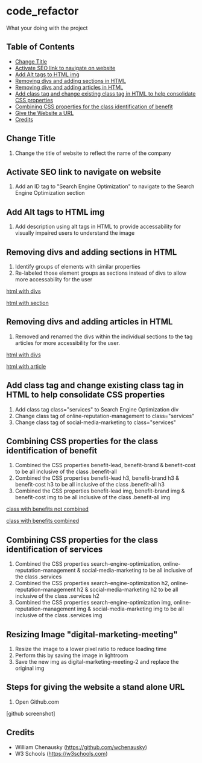 # code_refactor

What your doing with the project

## Table of Contents
* [Change Title](#changetitle)
* [Activate SEO link to navigate on website](#activate-seo-link-to-navigate-on-website)
* [Add Alt tags to HTML img](#Add-Alt-tags-to-HTML-img)
* [Removing divs and adding sections in HTML](#Removing-divs-and-adding-sections-in-HTML)
* [Removing divs and adding articles in HTML](#Removing-divs-and-adding-articles-in-HTML)
* [Add class tag and change existing class tag in HTML to help consolidate CSS properties](#Add-class-tag-and-change-existing-class-tag-in-HTML-to-help-consolidate-CSS-properties)
* [Combining CSS properties for the class identification of benefit](#Combining-CSS-properties-for-the-class-identification-of-benefit)
* [Give the Website a URL](#steps-for-giving-the-website-a-stand-alone-url)
* [Credits](#credits)

## Change Title
1. Change the title of website to reflect the name of the company

## Activate SEO link to navigate on website
1. Add an ID tag to "Search Engine Optimization" to navigate to the Search Engine Optimization section

## Add Alt tags to HTML img
1. Add description using alt tags in HTML to provide accessability for visually impaired users to understand the image

## Removing divs and adding sections in HTML
1. Identify groups of elements with similar properties 
2. Re-labeled those element groups as sections instead of divs to allow more accessability for the user

[html with divs](assets/images/html-with-divs.png)  

[html with section](assets/images/html-with-sections.png)

## Removing divs and adding articles in HTML
1. Removed and renamed the divs within the individual sections to the tag articles for more accessibility for the user.

[html with divs](assets/images/html-without-articles.png)

[html with article](assets/images/html-with-articles.png)


## Add class tag and change existing class tag in HTML to help consolidate CSS properties
1. Add class tag class="services" to Search Engine Optimization div 
2. Change class tag of online-reputation-management to class="services" 
3. Change class tag of social-media-marketing to class="services" 


## Combining CSS properties for the class identification of benefit 
1. Combined the CSS properties benefit-lead, benefit-brand & benefit-cost to be all inclusive of the class .benefit-all
2. Combined the CSS properties benefit-lead h3, benefit-brand h3 & benefit-cost h3 to be all inclusive of the class .benefit-all h3
3. Combined the CSS properties benefit-lead img, benefit-brand img & benefit-cost img to be all inclusive of the class .benefit-all img

[class with benefits not combined](assets/images/benefits-css-before.png)  

[class with benefits combined](assets/images/benefits-css-after.png)

## Combining CSS properties for the class identification of services
1. Combined the CSS properties search-engine-optimization, online-reputation-management & social-media-marketing to be all inclusive of the class .services
2. Combined the CSS properties search-engine-optimization h2,  online-reputation-management h2 & social-media-marketing h2 to be all inclusive of the class .services h2
3. Combined the CSS properties search-engine-optimization img, online-reputation-management img & social-media-marketing img to be all inclusive of the class .services img

## Resizing Image "digital-marketing-meeting"
1. Resize the image to a lower pixel ratio to reduce loading time 
2. Perform this by saving the image in lightroom
3. Save the new img as digital-marketing-meeting-2 and replace the original img


## Steps for giving the website a stand alone URL
1. Open Github.com

[github screenshot]

## Credits

* William Chenausky (https://github.com/wchenausky)
* W3 Schools (https://w3schools.com)

